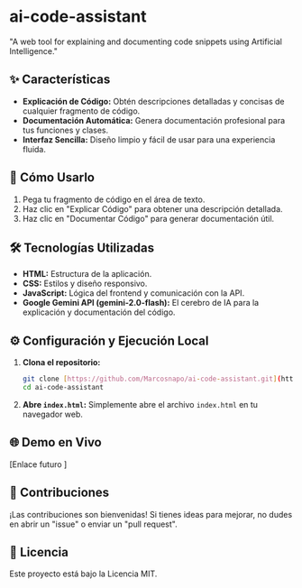 # ai-code-assistant
"A web tool for explaining and documenting code snippets using Artificial Intelligence."
## ✨ Características

- **Explicación de Código:** Obtén descripciones detalladas y concisas de cualquier fragmento de código.
- **Documentación Automática:** Genera documentación profesional para tus funciones y clases.
- **Interfaz Sencilla:** Diseño limpio y fácil de usar para una experiencia fluida.

## 🚀 Cómo Usarlo

1.  Pega tu fragmento de código en el área de texto.
2.  Haz clic en "Explicar Código" para obtener una descripción detallada.
3.  Haz clic en "Documentar Código" para generar documentación útil.

## 🛠️ Tecnologías Utilizadas

-   **HTML:** Estructura de la aplicación.
-   **CSS:** Estilos y diseño responsivo.
-   **JavaScript:** Lógica del frontend y comunicación con la API.
-   **Google Gemini API (gemini-2.0-flash):** El cerebro de IA para la explicación y documentación del código.

## ⚙️ Configuración y Ejecución Local

1.  **Clona el repositorio:**
    ```bash
    git clone [https://github.com/Marcosnapo/ai-code-assistant.git](https://github.com/Marcosnapo/ai-code-assistant.git)
    cd ai-code-assistant
    ```
2.  **Abre `index.html`:** Simplemente abre el archivo `index.html` en tu navegador web.

## 🌐 Demo en Vivo

[Enlace futuro ]

## 🤝 Contribuciones

¡Las contribuciones son bienvenidas! Si tienes ideas para mejorar, no dudes en abrir un "issue" o enviar un "pull request".

## 📄 Licencia

Este proyecto está bajo la Licencia MIT.
